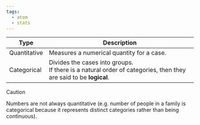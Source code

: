 ```yaml
---
tags:
  - atom
  - stats
---
```


| Type         | Description                                                                                                           |
| ------------ | --------------------------------------------------------------------------------------------------------------------- |
| Quantitative | Measures a numerical quantity for a case.                                                                             |
| Categorical  | Divides the cases into groups. <br/> If there is a natural order of categories, then they are said to be **logical**. |

> [!Caution]
> Numbers are not always quantitative (e.g. number of people in a family is categorical because it represents distinct categories rather than being continuous).